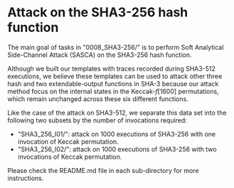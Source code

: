 # Attack on the SHA3-256 hash function

The main goal of tasks in "0008_SHA3-256/" is to perform Soft Analytical Side-Channel Attack (SASCA) on the SHA3-256 hash function.

Although we built our templates with traces recorded during SHA3-512 executions, we believe these templates can be used to attack other three hash and two extendable-output functions in SHA-3 because our attack method focus on the internal states in the Keccak-_f_[1600] permutations, which remain unchanged across these six different functions.

Like the case of the attack on SHA3-512, we separate this data set into the following two subsets by the number of invocations required:

 - "SHA3_256_I01/": attack on 1000 executions of SHA3-256 with one invocation of Keccak permutation.
 - "SHA3_256_I02/": attack on 1000 executions of SHA3-256 with two invocations of Keccak permutation.

Please check the README.md file in each sub-directory for more instructions.


